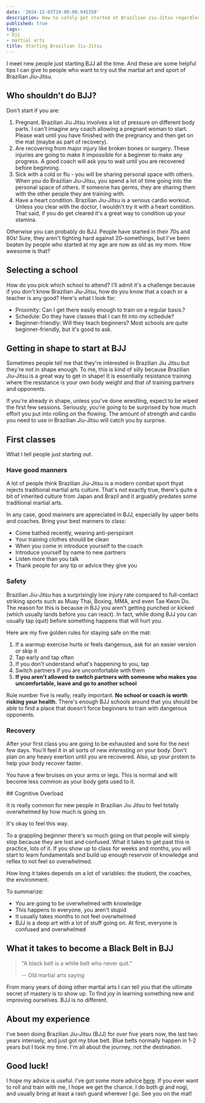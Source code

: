 ```yaml
---
date: '2024-12-03T19:00:00.945358'
description: How to safely get started at Brazilian Jiu-Jitsu regardless of age.
published: true
tags: 
- bjj
- martial arts
title: Starting Brazilian Jiu-Jitsu
---
```


I meet new people just starting BJJ all the time. And these are some helpful tips I can give to people who want to try out the martial art and sport of Brazilian Jiu-Jitsu.

## Who shouldn't do BJJ?

Don't start if you are:

1. Pregnant. Brazilian Jiu Jitsu involves a lot of pressure on different body parts. I can't imagine any coach allowing a pregnant woman to start. Please wait until you have finished with the pregnancy and then get on the mat (maybe as part of recovery). 
2. Are recovering from major injury like broken bones or surgery. These injuries are going to make it impossible for a beginner to make any progress. A good coach will ask you to wait until you are recovered before beginning.
3. Sick with a cold or flu - you will be sharing personal space with others. When you do Brazilian Jiu-Jitsu, you spend a lot of time going into the personal space of others. If someone has germs, they are sharing them with the other people they are training with. 
4. Have a heart condition. Brazilian Jiu-Jitsu is a serious cardio workout. Unless you clear with the doctor, I wouldn't try it with a heart condition. That said, if you do get cleared it's a great way to condition up your stamina.

Otherwise you can probably do BJJ. People have started in their 70s and 80s! Sure, they aren't fighting hard against 20-somethings, but I've been beaten by people who started at my age are now as old as my mom. How awesome is that?

## Selecting a school

How do you pick which school to attend? I'll admit it's a challenge because if you don't know Brazilian Jiu-Jitsu, how do you know that a coach or a teacher is any good? Here's what I look for:

- Proximity: Can I get there easily enough to train on a regular basis.?
- Schedule: Do they have classes that I can fit into my schedule?
- Beginner-friendly: Will they teach beginners? Most schools are quite beginner-friendly, but it's good to ask. 

## Getting in shape to start at BJJ

Sometimes people tell me that they're interested in Brazilian Jiu Jitsu but they're not in shape enough. To me, this is kind of silly because Brazilian Jiu-Jitsu is a great way to get in shape! It is essentially resistance training where the resistance is your own body weight and that of training partners and opponents.

If you're already in shape, unless you've done wrestling, expect to be wiped the first few sessions. Seriously, you're going to be surprised by how much effort you put into rolling on the flowing. The amount of strength and cardio you need to use in Brazilian Jiu-Jitsu will catch you by surprise.

## First classes

What I tell people just starting out.

### Have good manners

A lot of people think Brazilian Jiu-Jitsu is a modern combat sport thyat rejects traditional martial arts culture. That's not exactly true, there's quite a bit of inherited culture from Japan and Brazil and it arguably predates some traditional martial arts.

In any case, good manners are appreciated in BJJ, especially by upper belts and coaches. Bring your best manners to class:

- Come bathed recently, wearing anti-perspirant
- Your training clothes should be clean
- When you come in introduce yourself to the coach
- Introduce yourself by name to new partners
- Listen more than you talk
- Thank people for any tip or advice they give you

### Safety

Brazilian Jiu-Jitsu has a surprisingly low injury rate compared to full-contact striking sports such as Muay Thai, Boxing, MMA, and even Tae Kwon Do. The reason for this is because in BJJ you aren't getting punched or kicked (which usually lands before you can react). In fact, while doing BJJ you can usually tap (quit) before something happens that will hurt you. 

Here are my five golden rules for staying safe on the mat:

1. If a warmup exercise hurts or feels dangerous, ask for an easier version or skip it
2. Tap early and tap often
3. If you don't understand what's happening to you, tap
4. Switch partners if you are uncomfortable with them
5. **If you aren't allowed to switch partners with someone who makes you uncomfortable, leave and go to another school**

Rule number five is really, really important. **No school or coach is worth risking your health.** There's enough BJJ schools around that you should be able to find a place that doesn't force beginners to train with dangerous opponents.

### Recovery

After your first class you are going to be exhausted and sore for the next few days. You'll feel it in all sorts of new interesting on your body. Don't plan on any heavy exertion until you are recovered. Also, up your protein to help your body recover faster.

You have a few bruises on your arms or legs. This is normal and will become less common as your body gets used to it.

## Cognitive Overload

It is really common for new people in Brazilian Jiu Jitsu to feel totally overwhelmed by how much is going on.

It's okay to feel this way.

To a grappling beginner there's so much going on that people will simply stop because they are lost and confused. What it takes to get past this is practice, lots of it. If you show up to class for weeks and months, you will start to learn fundamentals and build up enough reservoir of knowledge and reflex to not feel so overwhelmed.

How long it takes depends on a lot of variables: the student, the coaches, the environment. 

To summarize:

- You are going to be overwhelmed with knowledge
- This happens to everyone, you aren't stupid
- It usually takes months to not feel overwhelmed
- BJJ is a deep art with a lot of stuff going on. At first, everyone is confused and overwhelmed

## What it takes to become a Black Belt in BJJ

> "A black belt is a white belt who never quit."
>
>  -- Old martial arts saying

From many years of doing other martial arts I can tell you that the ultimate secret of mastery is to show up. To find joy in learning something new and improving ourselves. BJJ is no different. 

## About my experience

I've been doing Brazilian Jiu-Jitsu (BJJ) for over five years now, the last two years intensely, and just got my blue belt. Blue belts normally happen in 1-2 years but I took my time. I'm all about the journey, not the destination.


## Good luck!

I hope my advice is useful. I've got some more advice [here](/posts/2023-06-bjj-training-tips). If you ever want to roll and train with me, I hope we get the chance. I do both gi and nogi, and usually bring at least a rash guard wherever I go. See you on the mat!
